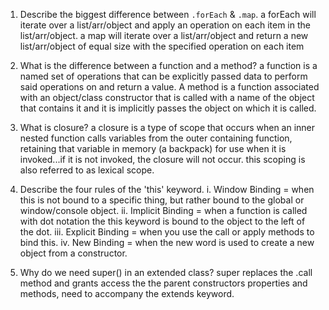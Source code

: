 1. Describe the biggest difference between `.forEach` & `.map`.
  a forEach will iterate over a list/arr/object and apply an operation on each item in the list/arr/object. a map will iterate over a list/arr/object and return a new list/arr/object of equal size with the specified operation on each item

2. What is the difference between a function and a method?
a function is a named set of operations that can be explicitly passed data to perform said operations on and return a value.  A method is a function associated with an object/class constructor that is called with a name of the object that contains it and it is implicitly passes the object on which it is called.

3. What is closure?
  a closure is a type of scope that occurs when an inner nested function calls variables from the outer containing function, retaining that variable in memory (a backpack) for use when it is invoked...if it is not invoked, the closure will not occur. this scoping is also referred to as lexical scope.

4. Describe the four rules of the 'this' keyword.
  i. Window Binding = when this is not bound to a specific thing, but rather bound to the global or window/console object.
  ii. Implicit Binding = when a function is called with dot notation the this keyword is bound to the object to the left of the dot.
  iii. Explicit Binding = when you use the call or apply methods to bind this.
  iv.  New Binding = when the new word is used to create a new object from a constructor.

5. Why do we need super() in an extended class?
  super replaces the .call method and grants access the the parent constructors properties and methods, need to accompany the extends keyword.
